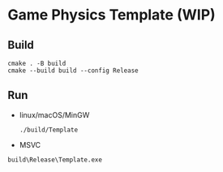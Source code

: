 # Game Physics Template (WIP)

## Build
```
cmake . -B build
cmake --build build --config Release
```
## Run
- linux/macOS/MinGW
    ```
    ./build/Template
    ```
- MSVC
```
build\Release\Template.exe
```
